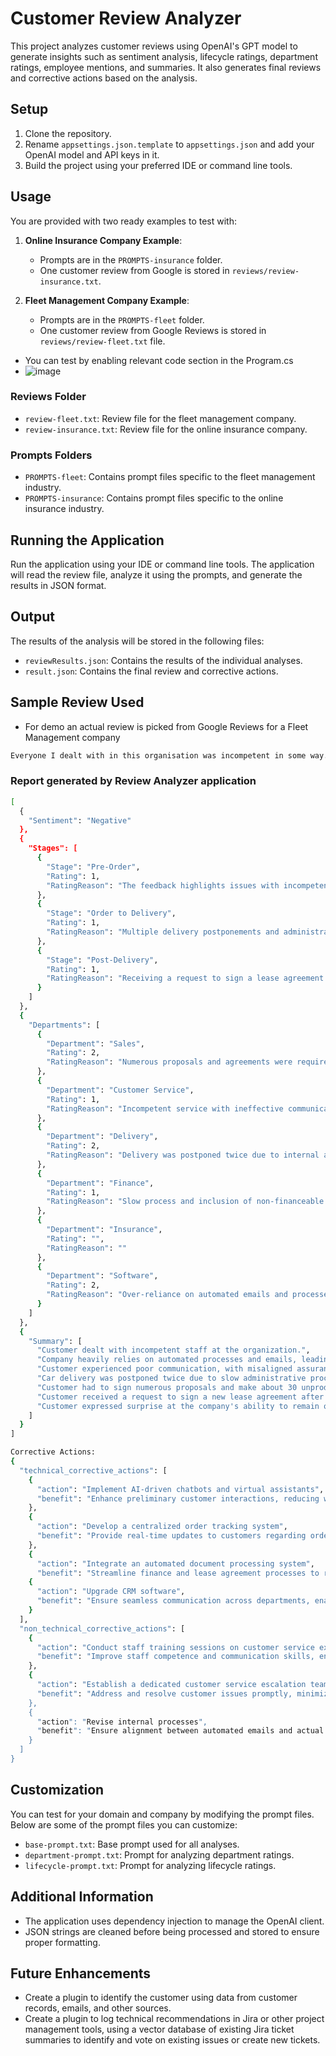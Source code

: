 # Customer Review Analyzer

This project analyzes customer reviews using OpenAI's GPT model to generate insights such as sentiment analysis, lifecycle ratings, department ratings, employee mentions, and summaries. It also generates final reviews and corrective actions based on the analysis.

## Setup

1. Clone the repository.
2. Rename `appsettings.json.template` to `appsettings.json` and add your OpenAI model and API keys in it.
3. Build the project using your preferred IDE or command line tools.

## Usage

You are provided with two ready examples to test with:

1. **Online Insurance Company Example**:
   - Prompts are in the `PROMPTS-insurance` folder.
   - One customer review from Google is stored in `reviews/review-insurance.txt`.

2. **Fleet Management Company Example**:
   - Prompts are in the `PROMPTS-fleet` folder.
   - One customer review from Google Reviews is stored in `reviews/review-fleet.txt` file.
- You can test by enabling relevant code section in the Program.cs
- ![image](https://github.com/user-attachments/assets/0287c17d-2043-45c4-8505-dd289ce616d9)

### Reviews Folder

- `review-fleet.txt`: Review file for the fleet management company.
- `review-insurance.txt`: Review file for the online insurance company.

### Prompts Folders

- `PROMPTS-fleet`: Contains prompt files specific to the fleet management industry.
- `PROMPTS-insurance`: Contains prompt files specific to the online insurance industry.

## Running the Application

Run the application using your IDE or command line tools. The application will read the review file, analyze it using the prompts, and generate the results in JSON format.

## Output

The results of the analysis will be stored in the following files:

- `reviewResults.json`: Contains the results of the individual analyses.
- `result.json`: Contains the final review and corrective actions.

## Sample Review Used
- For demo an actual review is picked from Google Reviews for a Fleet Management company
```bash
Everyone I dealt with in this organisation was incompetent in some way. They rely heavily on automated emails and processes, the (shared) phone number is almost always answered by someone with no connection to your case and thus no real incentive or ability to assist. They specialise in sending long emails containing assurances of ‘we’ll take it from here’ personal service that never eventuate. My car delivery was postponed twice; once because they had not allowed enough time for the finance provider to go through their equally painfully slow administrative process; a second time because they had included ‘non-tangible’ items in the lease that could not in fact be financed at all. Then again, who could have thought of such a detail? I suppose only a person who did this full time and professionally and had actually done it before could really be expected to…but.. hang on…...  I must have signed a dozen proposals, amended proposals, and finance agreements and made about 30 essentially fruitless phone calls before finally getting the car on the last possible delivery day (a Tesla). To top it all off I got a request to sign a new lease agreement a week after I’d picked the car up. I had in fact already signed and returned it weeks ago but it had clearly been missed. I will say this company is extraordinary in one respect though, and that is how any organisation so completely disorganized, haphazard, and incapable of providing even basic customer service can survive.
```

### Report generated by Review Analyzer application
```bash
[
  {
    "Sentiment": "Negative"
  },
  {
    "Stages": [
      {
        "Stage": "Pre-Order",
        "Rating": 1,
        "RatingReason": "The feedback highlights issues with incompetence and a lack of personal service, indicating problems in the initial stages before the order was confirmed."
      },
      {
        "Stage": "Order to Delivery",
        "Rating": 1,
        "RatingReason": "Multiple delivery postponements and administrative errors with finance agreements contributed to a poor experience during the order to delivery stage."
      },
      {
        "Stage": "Post-Delivery",
        "Rating": 1,
        "RatingReason": "Receiving a request to sign a lease agreement after car delivery suggests ongoing disorganization even after delivery was completed."
      }
    ]
  },
  {
    "Departments": [
      {
        "Department": "Sales",
        "Rating": 2,
        "RatingReason": "Numerous proposals and agreements were required before finalizing the lease."
      },
      {
        "Department": "Customer Service",
        "Rating": 1,
        "RatingReason": "Incompetent service with ineffective communication and unwillingness to assist."
      },
      {
        "Department": "Delivery",
        "Rating": 2,
        "RatingReason": "Delivery was postponed twice due to internal administrative issues."
      },
      {
        "Department": "Finance",
        "Rating": 1,
        "RatingReason": "Slow process and inclusion of non-financeable items in the lease."
      },
      {
        "Department": "Insurance",
        "Rating": "",
        "RatingReason": ""
      },
      {
        "Department": "Software",
        "Rating": 2,
        "RatingReason": "Over-reliance on automated emails and processes."
      }
    ]
  },
  {
    "Summary": [
      "Customer dealt with incompetent staff at the organization.",
      "Company heavily relies on automated processes and emails, leading to ineffective customer support.",
      "Customer experienced poor communication, with misaligned assurances in emails.",
      "Car delivery was postponed twice due to slow administrative processes and issues with lease details.",
      "Customer had to sign numerous proposals and make about 30 unproductive phone calls.",
      "Customer received a request to sign a new lease agreement after already having completed the process.",        
      "Customer expressed surprise at the company's ability to remain operational despite disorganization and poor service."
    ]
  }
]
```

```bash
Corrective Actions:
{
  "technical_corrective_actions": [
    {
      "action": "Implement AI-driven chatbots and virtual assistants",
      "benefit": "Enhance preliminary customer interactions, reducing wait times and improving competence during the pre-order stage."
    },
    {
      "action": "Develop a centralized order tracking system",
      "benefit": "Provide real-time updates to customers regarding order status and ensure delivery timelines are accurate and adhered to."
    },
    {
      "action": "Integrate an automated document processing system",
      "benefit": "Streamline finance and lease agreement processes to reduce errors and facilitate faster processing."    },
    {
      "action": "Upgrade CRM software",
      "benefit": "Ensure seamless communication across departments, enabling synchronized customer interactions and reducing miscommunication."
    }
  ],
  "non_technical_corrective_actions": [
    {
      "action": "Conduct staff training sessions on customer service excellence",
      "benefit": "Improve staff competence and communication skills, ensuring a more personalized and effective service experience."
    },
    {
      "action": "Establish a dedicated customer service escalation team",
      "benefit": "Address and resolve customer issues promptly, minimizing the number of unproductive calls and enhanc      "benefit": "Address and resolve customer issues promptly, minimizing the number of unproductive calls and enhancing overall satisfaction."
    },
    {
      "action": "Revise internal processes",
      "benefit": "Ensure alignment between automated emails and actual customer service capabilities to avoid contradictory assurances."
    }
  ]
}
```

## Customization

You can test for your domain and company by modifying the prompt files. Below are some of the prompt files you can customize:

- `base-prompt.txt`: Base prompt used for all analyses.
- `department-prompt.txt`: Prompt for analyzing department ratings.
- `lifecycle-prompt.txt`: Prompt for analyzing lifecycle ratings.

## Additional Information

- The application uses dependency injection to manage the OpenAI client.
- JSON strings are cleaned before being processed and stored to ensure proper formatting.

## Future Enhancements

- Create a plugin to identify the customer using data from customer records, emails, and other sources.
- Create a plugin to log technical recommendations in Jira or other project management tools, using a vector database of existing Jira ticket summaries to identify and vote on existing issues or create new tickets.
